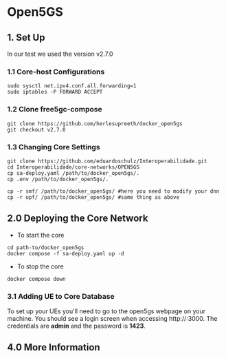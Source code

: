 # Open5GS

## 1. Set Up
In our test we used the version v2.7.0

### 1.1 Core-host Configurations

```shell
sudo sysctl net.ipv4.conf.all.forwarding=1
sudo iptables -P FORWARD ACCEPT
```

### 1.2 Clone free5gc-compose

```shell
git clone https://github.com/herlesupreeth/docker_open5gs
git checkout v2.7.0
```

### 1.3 Changing Core Settings

```shell
git clone https://github.com/eduardoschulz/Interoperabilidade.git
cd Interoperabilidade/core-networks/OPEN5GS
cp sa-deploy.yaml /path/to/docker_open5gs/.
cp .env /path/to/docker_open5gs/. 

cp -r smf/ /path/to/docker_open5gs/ #here you need to modify your dnn 
cp -r upf/ /path/to/docker_open5gs/ #same thing as above
```

## 2.0 Deploying the Core Network

+ To start the core
```shell
cd path-to/docker_open5gs
docker compose -f sa-deploy.yaml up -d
```
+ To stop the core
```shell
docker compose down 
```

### 3.1 Adding UE to Core Database
To set up your UEs you'll need to go to the open5gs webpage on your machine. You should see a login screen when accessing http://<core-ip>:3000. The credentials are **admin** and the password is **1423**.

## 4.0 More Information


